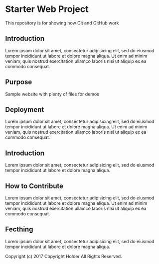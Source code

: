 # Starter Web Project
This repository is for showing how Git and GitHub work

## Introduction
Lorem ipsum dolor sit amet, consectetur adipisicing elit, sed do eiusmod tempor incididunt ut labore et dolore magna aliqua. Ut enim ad minim veniam, quis nostrud exercitation ullamco laboris nisi ut aliquip ex ea commodo consequat.

## Purpose
Sample website with plenty of files for demos

## Deployment
Lorem ipsum dolor sit amet, consectetur adipisicing elit, sed do eiusmod tempor incididunt ut labore et dolore magna aliqua. Ut enim ad minim veniam, quis nostrud exercitation ullamco laboris nisi ut aliquip ex ea commodo consequat.


## Introduction
Lorem ipsum dolor sit amet, consectetur adipisicing elit, sed do eiusmod tempor incididunt ut labore et dolore magna aliqua.

## How to Contribute
Lorem ipsum dolor sit amet, consectetur adipisicing elit, sed do eiusmod tempor incididunt ut labore et dolore magna aliqua. Ut enim ad minim veniam, quis nostrud exercitation ullamco laboris nisi ut aliquip ex ea commodo consequat.

## Fecthing
Lorem ipsum dolor sit amet, consectetur adipisicing elit, sed do eiusmod tempor incididunt ut labore et dolore magna aliqua.

Copyright (c) 2017 Copyright Holder All Rights Reserved.
